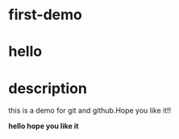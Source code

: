 # first-demo
<h1>hello</h1>

# description
<p>this is a demo for git and github.Hope you like it!!</p>
<b>hello hope you like it</b>